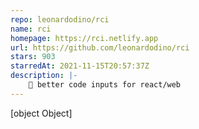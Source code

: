 ```yaml
---
repo: leonardodino/rci
name: rci
homepage: https://rci.netlify.app
url: https://github.com/leonardodino/rci
stars: 903
starredAt: 2021-11-15T20:57:37Z
description: |-
    🔢 better code inputs for react/web
---
```


[object Object]
